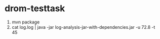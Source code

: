 # drom-testtask
1) mvn package
2) cat log.log | java -jar log-analysis-jar-with-dependencies.jar -u 72.8 -t 45
